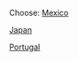 Choose:
[Mexico](https://www.google.com/search?ei=-_HlXOTaH-7l_QaM35Iw&q=travel+mexico)

[Japan](https://www.google.com/search?ei=__HlXMeYKI6Oggetm6CgCQ&q=travel+japan)

[Portugal](https://www.google.com/search?q=portugal+travel&oq=portugal+travel)
